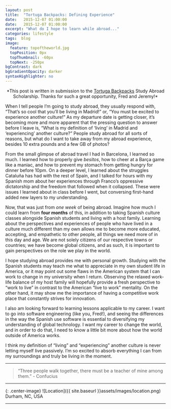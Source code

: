 ```yaml
---
layout: post
title:  "Tortuga Backpacks: Defining Experience"
date:   2015-12-07 01:00:00
date:   2015-12-07 01:00:00
excerpt: "What do I hope to learn while abroad..."
categories: lifestyle
tags:  blog
image:
  feature: topoftheworld.jpg
  topPosition: 0px
  topThumbnail: -60px
  topNext: -250px
bgContrast: dark
bgGradientOpacity: darker
syntaxHighlighter: no
---
```


<center>*This post is written in submission to the <a href="http://www.tortugabackpacks.com/" target="_blank">Tortuga Backpacks</a> Study Abroad Scholarship. Thanks for such a great opportunity, Fred and Jeremy!*</center>

When I tell people I’m going to study abroad, they usually respond with, “That’s so cool that you’ll be living in Madrid!” or, “You must be excited to experience another culture!” As my departure date is getting closer, it’s becoming more and more apparent that the pressing question to answer before I leave is, “What is my definition of ‘living’ in Madrid and ‘experiencing’ another culture?” People study abroad for all sorts of reasons, but what do I want to take away from my abroad experience, besides 10 extra pounds and a few GB of photos?

From the small glimpse of abroad travel I had in Barcelona, I learned so much. I learned how to properly give *besitos*, how to cheer at a Barça game like a maniac, and how to prevent my stomach from getting hungry for dinner before 10pm. On a deeper level, I learned about the struggles Cataluña has had with the rest of Spain, and I talked for hours with my Spanish mom about her experiences through Franco’s oppressive dictatorship and the freedom that followed when it collapsed. These were issues I learned about in class before I went, but conversing first-hand added new layers to my understanding.

Now, that was just from *one week* of being abroad. Imagine how much I could learn from **four months** of this, in addition to taking Spanish culture classes alongside Spanish students and living with a host family. Learning about the perspectives and experiences of people who have lived in a culture much different than my own allows me to become more educated, accepting, and empathetic to other people, all things we need more of in this day and age. We are not solely citizens of our respective towns or countries; we have become global citizens, and as such, it is important to gain perspectives on the role we play in the world.

I hope studying abroad provides me with personal growth. Studying with the Spanish students may teach me what to appreciate in my own student life in America, or it may point out some flaws in the American system that I can work to change in my university when I return. Observing the relaxed work-life balance of my host family will hopefully provide a fresh perspective to “work to live” in contrast to the American “live to work” mentality. On the other hand, it may show me the importance of having a competitive work place that constantly strives for innovation.

I also am looking forward to learning lessons applicable to my career. I want to go into software engineering (like you, Fred!), and seeing the differences in the way the Spanish use software is essential to diversifying my understanding of global technology. I want my career to change the world, and in order to do that, I need to know a little bit more about how the world outside of America works.

I think my definition of “living” and “experiencing” another culture is never letting myself live passively. I’m so excited to absorb everything I can from my surroundings and truly be living in the moment.

<hr>

<blockquote class="largeQuote">“Three people walk together, there must be a teacher of mine among them.” - Confucius</blockquote>

<hr>

{: .center-image}
![Location]({{ site.baseurl }}assets/images/location.png) Durham, NC, USA

<hr>
